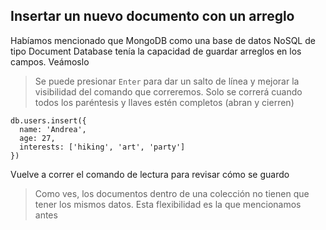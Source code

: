 ## Insertar un nuevo documento con un arreglo

Habíamos mencionado que MongoDB como una base de datos NoSQL de tipo Document Database tenía la capacidad de guardar arreglos en los campos. Veámoslo

> Se puede presionar `Enter` para dar un salto de línea y mejorar la visibilidad del comando que correremos. Solo se correrá cuando todos los paréntesis y llaves estén completos (abran y cierren)

```
db.users.insert({
  name: 'Andrea',
  age: 27,
  interests: ['hiking', 'art', 'party']
})
```

Vuelve a correr el comando de lectura para revisar cómo se guardo

> Como ves, los documentos dentro de una colección no tienen que tener los mismos datos. Esta flexibilidad es la que mencionamos antes